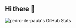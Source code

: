 ## Hi there 👋
![pedro-de-paula's GitHub Stats](https://github-readme-stats.vercel.app/api?username=pedro-de-paula&show_icons=true&theme=radical)
